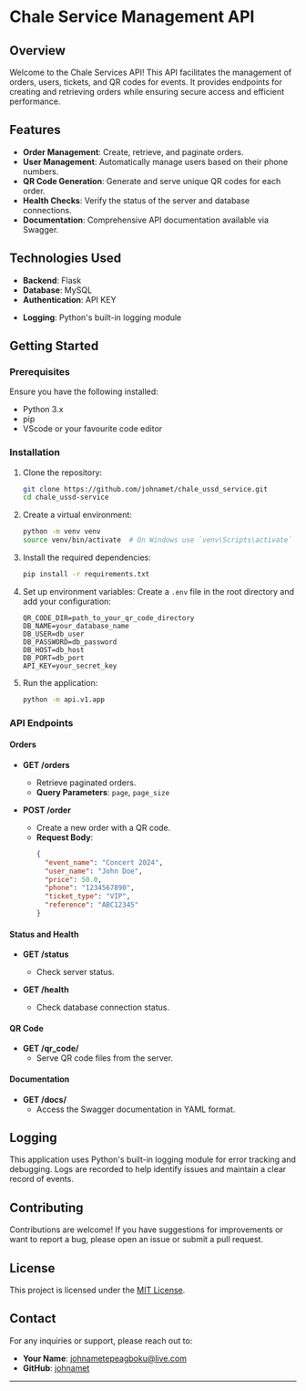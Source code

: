 # Chale Service Management API

## Overview

Welcome to the Chale Services API! This API facilitates the management of orders, users, tickets, and QR codes for
events. It provides endpoints for creating and retrieving orders while ensuring secure access and efficient performance.

## Features

- **Order Management**: Create, retrieve, and paginate orders.
- **User Management**: Automatically manage users based on their phone numbers.
- **QR Code Generation**: Generate and serve unique QR codes for each order.
- **Health Checks**: Verify the status of the server and database connections.
- **Documentation**: Comprehensive API documentation available via Swagger.

## Technologies Used

- **Backend**: Flask
- **Database**: MySQL
- **Authentication**: API KEY

<!-- - **Caching**: Redis (if applicable)
- **Message Broker**: RabbitMQ (if applicable) -->

- **Logging**: Python's built-in logging module

## Getting Started

### Prerequisites

Ensure you have the following installed:

- Python 3.x
- pip
- VScode or your favourite code editor

### Installation

1. Clone the repository:
   ```bash
   git clone https://github.com/johnamet/chale_ussd_service.git
   cd chale_ussd-service
   ```

2. Create a virtual environment:
   ```bash
   python -m venv venv
   source venv/bin/activate  # On Windows use `venv\Scripts\activate`
   ```

3. Install the required dependencies:
   ```bash
   pip install -r requirements.txt
   ```

4. Set up environment variables:
   Create a `.env` file in the root directory and add your configuration:
   ```plaintext
   QR_CODE_DIR=path_to_your_qr_code_directory
   DB_NAME=your_database_name
   DB_USER=db_user
   DB_PASSWORD=db_password
   DB_HOST=db_host
   DB_PORT=db_port
   API_KEY=your_secret_key
   ```

5. Run the application:
   ```bash
   python -m api.v1.app
   ```

### API Endpoints

#### Orders

- **GET /orders**
    - Retrieve paginated orders.
    - **Query Parameters**: `page`, `page_size`

- **POST /order**
    - Create a new order with a QR code.
    - **Request Body**:
      ```json
      {
        "event_name": "Concert 2024",
        "user_name": "John Doe",
        "price": 50.0,
        "phone": "1234567890",
        "ticket_type": "VIP",
        "reference": "ABC12345"
      }
      ```

#### Status and Health

- **GET /status**
    - Check server status.

- **GET /health**
    - Check database connection status.

#### QR Code

- **GET /qr_code/<filename>**
    - Serve QR code files from the server.

#### Documentation

- **GET /docs/**
    - Access the Swagger documentation in YAML format.

## Logging

This application uses Python's built-in logging module for error tracking and debugging. Logs are recorded to help
identify issues and maintain a clear record of events.

## Contributing

Contributions are welcome! If you have suggestions for improvements or want to report a bug, please open an issue or
submit a pull request.

## License

This project is licensed under the [MIT License](LICENSE).

## Contact

For any inquiries or support, please reach out to:

- **Your Name**: [johnametepeagboku@live.com](mailto:johnametepeagboku@live.com)
- **GitHub**: [johnamet](https://github.com/johnamet)

---
